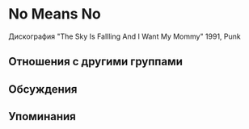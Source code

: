 # No Means No

Дискография
"The Sky Is Fallling And I Want My Mommy" 1991, Punk

## Отношения с другими группами


## Обсуждения


## Упоминания

